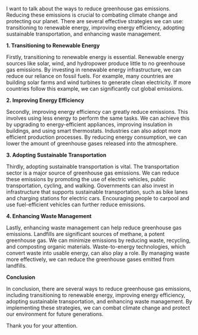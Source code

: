 I want to talk about the ways to reduce greenhouse gas emissions. Reducing these emissions is crucial to combating climate change and protecting our planet. There are several effective strategies we can use: transitioning to renewable energy, improving energy efficiency, adopting sustainable transportation, and enhancing waste management.

**1. Transitioning to Renewable Energy**

Firstly, transitioning to renewable energy is essential. Renewable energy sources like solar, wind, and hydropower produce little to no greenhouse gas emissions. By investing in renewable energy infrastructure, we can reduce our reliance on fossil fuels. For example, many countries are building solar farms and wind turbines to generate clean electricity. If more countries follow this example, we can significantly cut global emissions.

**2. Improving Energy Efficiency**

Secondly, improving energy efficiency can greatly reduce emissions. This involves using less energy to perform the same tasks. We can achieve this by upgrading to energy-efficient appliances, improving insulation in buildings, and using smart thermostats. Industries can also adopt more efficient production processes. By reducing energy consumption, we can lower the amount of greenhouse gases released into the atmosphere.

**3. Adopting Sustainable Transportation**

Thirdly, adopting sustainable transportation is vital. The transportation sector is a major source of greenhouse gas emissions. We can reduce these emissions by promoting the use of electric vehicles, public transportation, cycling, and walking. Governments can also invest in infrastructure that supports sustainable transportation, such as bike lanes and charging stations for electric cars. Encouraging people to carpool and use fuel-efficient vehicles can further reduce emissions.

**4. Enhancing Waste Management**

Lastly, enhancing waste management can help reduce greenhouse gas emissions. Landfills are significant sources of methane, a potent greenhouse gas. We can minimize emissions by reducing waste, recycling, and composting organic materials. Waste-to-energy technologies, which convert waste into usable energy, can also play a role. By managing waste more effectively, we can reduce the greenhouse gases emitted from landfills.

**Conclusion**

In conclusion, there are several ways to reduce greenhouse gas emissions, including transitioning to renewable energy, improving energy efficiency, adopting sustainable transportation, and enhancing waste management. By implementing these strategies, we can combat climate change and protect our environment for future generations.

Thank you for your attention.